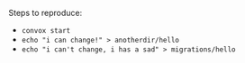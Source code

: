 
Steps to reproduce:

- `convox start`
- `echo "i can change!" > anotherdir/hello`
- `echo "i can't change, i has a sad" > migrations/hello`
